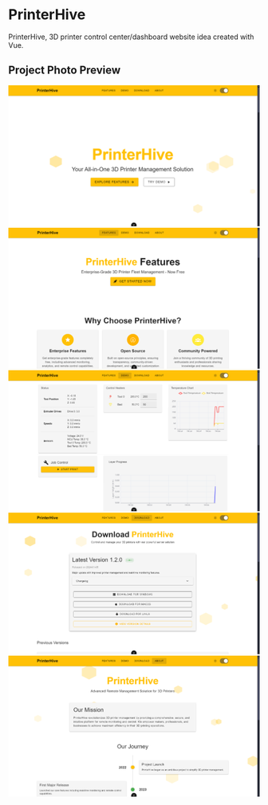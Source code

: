 # PrinterHive

PrinterHive, 3D printer control center/dashboard website idea created with Vue.

## Project Photo Preview

<img src="https://github.com/KAV4N/PrinterHive/blob/4f5ac8e060e6b4db139d828d17a0da8bbfc45981/img/home.png">
<img src="https://github.com/KAV4N/PrinterHive/blob/4f5ac8e060e6b4db139d828d17a0da8bbfc45981/img/features.png">
<img src="https://github.com/KAV4N/PrinterHive/blob/4f5ac8e060e6b4db139d828d17a0da8bbfc45981/img/demo.png">
<img src="https://github.com/KAV4N/PrinterHive/blob/4f5ac8e060e6b4db139d828d17a0da8bbfc45981/img/download.png">
<img src="https://github.com/KAV4N/PrinterHive/blob/4f5ac8e060e6b4db139d828d17a0da8bbfc45981/img/about.png">
